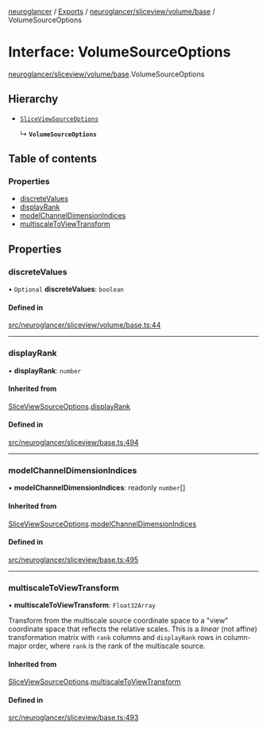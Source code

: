 [neuroglancer](../README.md) / [Exports](../modules.md) / [neuroglancer/sliceview/volume/base](../modules/neuroglancer_sliceview_volume_base.md) / VolumeSourceOptions

# Interface: VolumeSourceOptions

[neuroglancer/sliceview/volume/base](../modules/neuroglancer_sliceview_volume_base.md).VolumeSourceOptions

## Hierarchy

- [`SliceViewSourceOptions`](neuroglancer_sliceview_base.SliceViewSourceOptions.md)

  ↳ **`VolumeSourceOptions`**

## Table of contents

### Properties

- [discreteValues](neuroglancer_sliceview_volume_base.VolumeSourceOptions.md#discretevalues)
- [displayRank](neuroglancer_sliceview_volume_base.VolumeSourceOptions.md#displayrank)
- [modelChannelDimensionIndices](neuroglancer_sliceview_volume_base.VolumeSourceOptions.md#modelchanneldimensionindices)
- [multiscaleToViewTransform](neuroglancer_sliceview_volume_base.VolumeSourceOptions.md#multiscaletoviewtransform)

## Properties

### discreteValues

• `Optional` **discreteValues**: `boolean`

#### Defined in

[src/neuroglancer/sliceview/volume/base.ts:44](https://github.com/ActiveBrainAtlas2/neuroglancer/blob/91617476/src/neuroglancer/sliceview/volume/base.ts#L44)

___

### displayRank

• **displayRank**: `number`

#### Inherited from

[SliceViewSourceOptions](neuroglancer_sliceview_base.SliceViewSourceOptions.md).[displayRank](neuroglancer_sliceview_base.SliceViewSourceOptions.md#displayrank)

#### Defined in

[src/neuroglancer/sliceview/base.ts:494](https://github.com/ActiveBrainAtlas2/neuroglancer/blob/91617476/src/neuroglancer/sliceview/base.ts#L494)

___

### modelChannelDimensionIndices

• **modelChannelDimensionIndices**: readonly `number`[]

#### Inherited from

[SliceViewSourceOptions](neuroglancer_sliceview_base.SliceViewSourceOptions.md).[modelChannelDimensionIndices](neuroglancer_sliceview_base.SliceViewSourceOptions.md#modelchanneldimensionindices)

#### Defined in

[src/neuroglancer/sliceview/base.ts:495](https://github.com/ActiveBrainAtlas2/neuroglancer/blob/91617476/src/neuroglancer/sliceview/base.ts#L495)

___

### multiscaleToViewTransform

• **multiscaleToViewTransform**: `Float32Array`

Transform from the multiscale source coordinate space to a "view" coordinate space that
reflects the relative scales.  This is a *linear* (not affine) transformation matrix with
`rank` columns and `displayRank` rows in column-major order, where `rank` is the rank of the
multiscale source.

#### Inherited from

[SliceViewSourceOptions](neuroglancer_sliceview_base.SliceViewSourceOptions.md).[multiscaleToViewTransform](neuroglancer_sliceview_base.SliceViewSourceOptions.md#multiscaletoviewtransform)

#### Defined in

[src/neuroglancer/sliceview/base.ts:493](https://github.com/ActiveBrainAtlas2/neuroglancer/blob/91617476/src/neuroglancer/sliceview/base.ts#L493)
